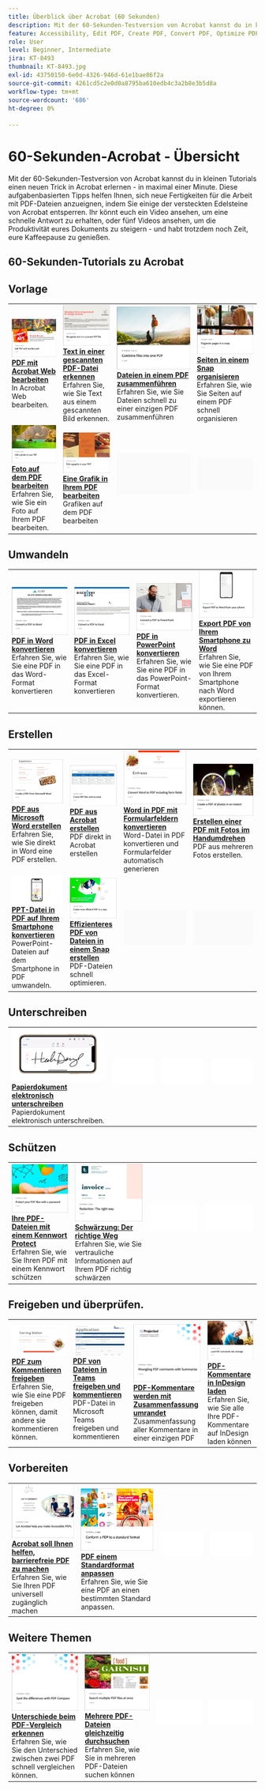 ```yaml
---
title: Überblick über Acrobat (60 Sekunden)
description: Mit der 60-Sekunden-Testversion von Acrobat kannst du in kleinen Tutorials einen neuen Trick in Acrobat erlernen - in maximal einer Minute.
feature: Accessibility, Edit PDF, Create PDF, Convert PDF, Optimize PDF, Sign, Security, Share, Collaboration
role: User
level: Beginner, Intermediate
jira: KT-8493
thumbnail: KT-8493.jpg
exl-id: 43750150-6e0d-4326-946d-61e1bae86f2a
source-git-commit: 4261cd5c2e0d0a8795ba610edb4c3a2b8e3b5d8a
workflow-type: tm+mt
source-wordcount: '686'
ht-degree: 0%

---
```


# 60-Sekunden-Acrobat - Übersicht

Mit der 60-Sekunden-Testversion von Acrobat kannst du in kleinen Tutorials einen neuen Trick in Acrobat erlernen - in maximal einer Minute. Diese aufgabenbasierten Tipps helfen Ihnen, sich neue Fertigkeiten für die Arbeit mit PDF-Dateien anzueignen, indem Sie einige der versteckten Edelsteine von Acrobat entsperren. Ihr könnt euch ein Video ansehen, um eine schnelle Antwort zu erhalten, oder fünf Videos ansehen, um die Produktivität eures Dokuments zu steigern - und habt trotzdem noch Zeit, eure Kaffeepause zu genießen.

## 60-Sekunden-Tutorials zu Acrobat

## Vorlage   

<table style="table-layout:fixed">
<tr>
   <td>
    <a href="edit.md">
      <img alt="PDF mit Acrobat Web bearbeiten" src="../assets/60-edit-web.png" />
    </a>
    <div>
    <a href="edit.md"><strong>PDF mit Acrobat Web bearbeiten</strong></a>
    </div>
    In Acrobat Web bearbeiten.
    <br>
  </td>
  <td>
    <a href="textrecognition.md">
      <img alt="Text in einer gescannten PDF-Datei erkennen" src="../assets/60-ocr.png" />
    </a>
    <div>
    <a href="textrecognition.md"><strong>Text in einer gescannten PDF-Datei erkennen</strong></a>
    </div>
    Erfahren Sie, wie Sie Text aus einem gescannten Bild erkennen.
    <br>
  </td>
  <td>
    <a href="combine-to-one-pdf.md">
      <img alt="Dateien auf einer PDF zusammenführen" src="../assets/60-combine.png" />
    </a>
    <div>
    <a href="combine-to-one-pdf.md"><strong>Dateien in einem PDF zusammenführen</strong></a>
    </div>
    Erfahren Sie, wie Sie Dateien schnell zu einer einzigen PDF zusammenführen
    <br>
  </td>
   <td>
    <a href="organize.md">
      <img alt="Seiten schnell organisieren." src="../assets/60-organize.png" />
    </a>
    <div>
    <a href="organize.md"><strong>Seiten in einem Snap organisieren</strong></a>
    </div>
    Erfahren Sie, wie Sie Seiten auf einem PDF schnell organisieren
    <br>
  </td>
</tr>
<tr>
  <td>
    <a href="editphoto.md">
      <img alt="Ein Foto auf dem PDF bearbeiten." src="../assets/60-edit-photo.png" />
    </a>
    <div>
    <a href="editphoto.md"><strong>Foto auf dem PDF bearbeiten</strong></a>
    </div>
    Erfahren Sie, wie Sie ein Foto auf Ihrem PDF bearbeiten.
  </td>
  <td>
    <a href="editgraphic.md">
      <img alt="Grafiken auf dem PDF bearbeiten." src="../assets/60-edit-graphic.png" />
    </a>
    <div>
    <a href="editgraphic.md"><strong>Eine Grafik in Ihrem PDF bearbeiten</strong></a>
    </div>
    Grafiken auf dem PDF bearbeiten
  </td>
  <td>
      <img alt="Spacer" src="../assets/Grayspacer.png" />
        <div>
        <br>
  </td>
  <td>
      <img alt="Spacer" src="../assets/Grayspacer.png" />
        <div>
        <br>
  </td>
</tr>
</table>

## Umwandeln

<table style="table-layout:fixed">
<tr>
  <td>
    <a href="convert-pdf-word.md">
      <img alt="PDF in Word umwandeln" src="../assets/60-convert-word.png" />
    </a>
    <div>
    <a href="convert-pdf-word.md"><strong>PDF in Word konvertieren</strong></a>
    </div>
    Erfahren Sie, wie Sie eine PDF in das Word-Format konvertieren
  </td>
 <td>
    <a href="convert-pdf-excel.md">
      <img alt="PDF in Excel konvertieren" src="../assets/60-convert-excel.png" />
    </a>
    <div>
    <a href="convert-pdf-excel.md"><strong>PDF in Excel konvertieren</strong></a>
    </div>
    Erfahren Sie, wie Sie eine PDF in das Excel-Format konvertieren
  </td>
  <td>
    <a href="convert-pdf-powerpoint.md">
      <img alt="PDF in PowerPoint umwandeln" src="../assets/60-convert-pptx.png" />
    </a>
    <div>
    <a href="convert-pdf-powerpoint.md"><strong>PDF in PowerPoint konvertieren</strong></a>
    </div>
    Erfahren Sie, wie Sie eine PDF in das PowerPoint-Format konvertieren.
  </td>
  <td>
    <a href="exportwordphone.md">
      <img alt="Export PDF zu Word auf dem Smartphone." src="../assets/60-export-word-phone.png" />
    </a>
    <div>
    <a href="exportwordphone.md"><strong>Export PDF von Ihrem Smartphone zu Word</strong></a>
    </div>
    Erfahren Sie, wie Sie eine PDF von Ihrem Smartphone nach Word exportieren können.
  </td>
</tr>
</table>

## Erstellen

<table style="table-layout:fixed">
<tr>
  <td>
    <a href="word-to-pdf.md">
      <img alt="PDF aus Microsoft Word erstellen" src="../assets/60-create-word.png" />
    </a>
    <div>
    <a href="word-to-pdf.md"><strong>PDF aus Microsoft Word erstellen</strong></a>
    </div>
    Erfahren Sie, wie Sie direkt in Word eine PDF erstellen.
  </td>
  <td>
    <a href="create-from-acrobat.md">
      <img alt="PDF aus Acrobat erstellen" src="../assets/60-create-acrobat.png" />
    </a>
    <div>
    <a href="create-from-acrobat.md"><strong>PDF aus Acrobat erstellen</strong></a>
    </div>
    PDF direkt in Acrobat erstellen
  <td>
    <a href="wordform.md">
      <img alt="Word-Dokumente einschließlich Formularfelder in PDF-Dateien konvertieren" src="../assets/60-convert-word-form.png" />
    </a>
    <div>
    <a href="wordform.md"><strong>Word in PDF mit Formularfeldern konvertieren</strong></a>
    </div>
    Word-Datei in PDF konvertieren und Formularfelder automatisch generieren
  </td>
  <td>
    <a href="photo.md">
      <img alt="PDF mit wenigen Klicks erstellen" src="../assets/60-create-photos.png" />
    </a>
    <div>
    <a href="photo.md"><strong>Erstellen einer PDF mit Fotos im Handumdrehen</strong></a>
    </div>
    PDF aus mehreren Fotos erstellen.
  </td>
</tr>
<tr>
  <td>
    <a href="phone.md">
      <img alt="PPT- in PDF-Dateien umwandeln - auf dem Smartphone." src="../assets/60-pptx-phone.png" />
    </a>
    <div>
    <a href="phone.md"><strong>PPT-Datei in PDF auf Ihrem Smartphone konvertieren</strong></a>
    </div>
    PowerPoint-Dateien auf dem Smartphone in PDF umwandeln.
  </td>
  <td>
    <a href="optimize.md">
      <img alt="Effizienteres PDF von Dateien mit wenigen Klicks" src="../assets/60-efficient.png" />
    </a>
    <div>
    <a href="optimize.md"><strong>Effizienteres PDF von Dateien in einem Snap erstellen</strong></a>
    </div>
    PDF-Dateien schnell optimieren.
  </td>
  <td>
      <img alt="Spacer" src="../assets/Grayspacer.png" />
        <div>
        <br>
  </td>
  <td>
      <img alt="Spacer" src="../assets/Grayspacer.png" />
        <div>
        <br>
  </td>
</tr>
</table>

## Unterschreiben

<table style="table-layout:fixed">
<tr>
  <td>
    <a href="sign.md">
      <img alt="Papierdokument elektronisch unterschreiben" src="../assets/60-signature.png" />
    </a>
    <div>
    <a href="sign.md"><strong>Papierdokument elektronisch unterschreiben</strong></a>
    </div>
    Papierdokument elektronisch unterschreiben.
  </td>
  <td>
      <img alt="Spacer" src="../assets/Whitespacer.png" />
        <div>
        <br>
  </td>
  <td>
      <img alt="Spacer" src="../assets/Whitespacer.png" />
        <div>
        <br>
  </td>
  <td>
      <img alt="Spacer" src="../assets/Whitespacer.png" />
        <div>
        <br>
  </td>
</tr>
</table>

## Schützen

<table style="table-layout:fixed">
<tr>
  <td>
    <a href="protect.md">
      <img alt="Protect Ihrer PDF-Dateien mit einem Kennwort" src="../assets/60-protect.png" />
    </a>
    <div>
    <a href="protect.md"><strong>Ihre PDF-Dateien mit einem Kennwort Protect</strong></a>
    </div>
    Erfahren Sie, wie Sie Ihren PDF mit einem Kennwort schützen
  </td>
  <td>
    <a href="redaction.md">
      <img alt="Schwärzung: Der richtige Weg" src="../assets/60-redaction.png" />
    </a>
    <div>
    <a href="redaction.md"><strong>Schwärzung: Der richtige Weg</strong></a>
    </div>
    Erfahren Sie, wie Sie vertrauliche Informationen auf Ihrem PDF richtig schwärzen
  </td>
  <td>
      <img alt="Spacer" src="../assets/Whitespacer.png" />
        <div>
        <br>
  </td>
  <td>
      <img alt="Spacer" src="../assets/Whitespacer.png" />
        <div>
        <br>
  </td>
</tr>
</table>

## Freigeben und überprüfen.

<table style="table-layout:fixed">
<tr>
  <td>
    <a href="share-comment.md">
      <img alt="PDF zum Kommentieren freigeben." src="../assets/60-share-comment.png" />
    </a>
    <div>
    <a href="share-comment.md"><strong>PDF zum Kommentieren freigeben</strong></a>
    </div>
    Erfahren Sie, wie Sie eine PDF freigeben können, damit andere sie kommentieren können.
  </td>
  <td>
    <a href="share-comment-teams.md">
      <img alt="Freigeben und Kommentieren von PDF-Dateien in Teams" src="../assets/60-share-teams.png" />
    </a>
    <div>
    <a href="share-comment-teams.md"><strong>PDF von Dateien in Teams freigeben und kommentieren</strong></a>
    </div>
    PDF-Datei in Microsoft Teams freigeben und kommentieren
  </td>
  <td>
    <a href="summarize-comments.md">
      <img alt="PDF-Kommentare mit &quot;Zusammenfassen&quot; umreißen" src="../assets/60-summarize.png" />
    </a>
    <div>
    <a href="summarize-comments.md"><strong>PDF-Kommentare werden mit Zusammenfassung umrandet</strong></a>
    </div>
    Zusammenfassung aller Kommentare in einer einzigen PDF
  </td>
   <td>
    <a href="indesign.md">
      <img alt="PDF-Kommentare in InDesign laden" src="../assets/60-indesign.png" />
    </a>
    <div>
    <a href="indesign.md"><strong>PDF-Kommentare in InDesign laden</strong></a>
    </div>
    Erfahren Sie, wie Sie alle Ihre PDF-Kommentare auf InDesign laden können
  </td>
</tr>
</table>

## Vorbereiten

<table style="table-layout:fixed">
<tr>
  <td>
    <a href="accessible.md">
      <img alt="Acrobat macht barrierefreie PDF" src="../assets/60-accessible.png" />
    </a>
    <div>
    <a href="accessible.md"><strong>Acrobat soll Ihnen helfen, barrierefreie PDF zu machen</strong></a>
    </div>
    Erfahren Sie, wie Sie Ihren PDF universell zugänglich machen
  </td>
 <td>
    <a href="conform.md">
      <img alt="PDF einem Standardformat anpassen" src="../assets/60-conform.png" />
    </a>
    <div>
    <a href="conform.md"><strong>PDF einem Standardformat anpassen</strong></a>
    </div>
    Erfahren Sie, wie Sie eine PDF an einen bestimmten Standard anpassen.
  </td>
  <td>
      <img alt="Spacer" src="../assets/Whitespacer.png" />
        <div>
        <br>
  </td>
  <td>
      <img alt="Spacer" src="../assets/Whitespacer.png" />
        <div>
        <br>
  </td>
</tr>
</table>

## Weitere Themen

<table style="table-layout:fixed">
<tr>
  <td>
    <a href="compare.md">
      <img alt="Unterschiede beim PDF-Vergleich erkennen" src="../assets/60-compare.png" />
    </a>
    <div>
    <a href="compare.md"><strong>Unterschiede beim PDF-Vergleich erkennen</strong></a>
    </div>
    Erfahren Sie, wie Sie den Unterschied zwischen zwei PDF schnell vergleichen können.
  </td>
 <td>
    <a href="search.md">
      <img alt="Mehrere PDF-Dateien gleichzeitig durchsuchen" src="../assets/60-search.png" />
    </a>
    <div>
    <a href="search.md"><strong>Mehrere PDF-Dateien gleichzeitig durchsuchen</strong></a>
    </div>
    Erfahren Sie, wie Sie in mehreren PDF-Dateien suchen können
  </td>
  <td>
      <img alt="Spacer" src="../assets/Whitespacer.png" />
        <div>
        <br>
  </td>
  <td>
      <img alt="Spacer" src="../assets/Whitespacer.png" />
        <div>
        <br>
  </td>
</tr>
</table>